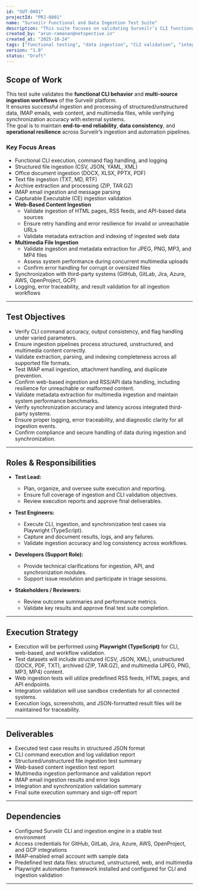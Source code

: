 ```yaml
---
id: "SUT-0001"
projectId: "PRJ-0001"
name: "Surveilr Functional and Data Ingestion Test Suite"
description: "This suite focuses on validating Surveilr’s CLI functionality, ingestion workflows, file parsing, IMAP email processing, web-based content ingestion, multimedia ingestion, and synchronization with third-party systems. It ensures functional correctness, data integrity, performance stability, and integration reliability across all ingestion-related modules."
created_by: "arun-ramanan@netspective.in"
created_at: "2025-10-24"
tags: ["functional testing", "data ingestion", "CLI validation", "integration testing", "web ingestion", "multimedia ingestion", "Surveilr"]
version: "1.0"
status: "Draft"
---
```


## Scope of Work

This test suite validates the **functional CLI behavior** and **multi-source ingestion workflows** of the Surveilr platform.  
It ensures successful ingestion and processing of structured/unstructured data, IMAP emails, web content, and multimedia files, while verifying synchronization accuracy with external systems.  
The goal is to maintain **end-to-end reliability**, **data consistency**, and **operational resilience** across Surveilr’s ingestion and automation pipelines.

### Key Focus Areas
- Functional CLI execution, command flag handling, and logging  
- Structured file ingestion (CSV, JSON, YAML, XML)  
- Office document ingestion (DOCX, XLSX, PPTX, PDF)  
- Text file ingestion (TXT, MD, RTF)  
- Archive extraction and processing (ZIP, TAR.GZ)  
- IMAP email ingestion and message parsing  
- Capturable Executable (CE) ingestion validation  
- **Web-Based Content Ingestion**  
  - Validate ingestion of HTML pages, RSS feeds, and API-based data sources  
  - Ensure retry handling and error resilience for invalid or unreachable URLs  
  - Validate metadata extraction and indexing of ingested web data  
- **Multimedia File Ingestion**  
  - Validate ingestion and metadata extraction for JPEG, PNG, MP3, and MP4 files  
  - Assess system performance during concurrent multimedia uploads  
  - Confirm error handling for corrupt or oversized files  
- Synchronization with third-party systems (GitHub, GitLab, Jira, Azure, AWS, OpenProject, GCP)  
- Logging, error traceability, and result validation for all ingestion workflows  

---

## Test Objectives

- Verify CLI command accuracy, output consistency, and flag handling under varied parameters.  
- Ensure ingestion pipelines process structured, unstructured, and multimedia content correctly.  
- Validate extraction, parsing, and indexing completeness across all supported file formats.  
- Test IMAP email ingestion, attachment handling, and duplicate prevention.  
- Confirm web-based ingestion and RSS/API data handling, including resilience for unreachable or malformed content.  
- Validate metadata extraction for multimedia ingestion and maintain system performance benchmarks.  
- Verify synchronization accuracy and latency across integrated third-party systems.  
- Ensure proper logging, error traceability, and diagnostic clarity for all ingestion events.  
- Confirm compliance and secure handling of data during ingestion and synchronization.  

---

## Roles & Responsibilities

- **Test Lead:**  
  - Plan, organize, and oversee suite execution and reporting.  
  - Ensure full coverage of ingestion and CLI validation objectives.  
  - Review execution reports and approve final deliverables.  

- **Test Engineers:**  
  - Execute CLI, ingestion, and synchronization test cases via Playwright (TypeScript).  
  - Capture and document results, logs, and any failures.  
  - Validate ingestion accuracy and log consistency across workflows.  

- **Developers (Support Role):**  
  - Provide technical clarifications for ingestion, API, and synchronization modules.  
  - Support issue resolution and participate in triage sessions.  

- **Stakeholders / Reviewers:**  
  - Review outcome summaries and performance metrics.  
  - Validate key results and approve final test suite completion.  

---

## Execution Strategy

- Execution will be performed using **Playwright (TypeScript)** for CLI, web-based, and workflow validation.  
- Test datasets will include structured (CSV, JSON, XML), unstructured (DOCX, PDF, TXT), archived (ZIP, TAR.GZ), and multimedia (JPEG, PNG, MP3, MP4) content.  
- Web ingestion tests will utilize predefined RSS feeds, HTML pages, and API endpoints.  
- Integration validation will use sandbox credentials for all connected systems.  
- Execution logs, screenshots, and JSON-formatted result files will be maintained for traceability.  

---

## Deliverables

- Executed test case results in structured JSON format  
- CLI command execution and log validation report  
- Structured/unstructured file ingestion test summary  
- Web-based content ingestion test report  
- Multimedia ingestion performance and validation report  
- IMAP email ingestion results and error logs  
- Integration and synchronization validation summary  
- Final suite execution summary and sign-off report  

---

## Dependencies

- Configured Surveilr CLI and ingestion engine in a stable test environment  
- Access credentials for GitHub, GitLab, Jira, Azure, AWS, OpenProject, and GCP integrations  
- IMAP-enabled email account with sample data  
- Predefined test data files: structured, unstructured, web, and multimedia  
- Playwright automation framework installed and configured for CLI and ingestion validation  

---
